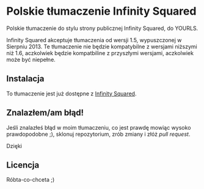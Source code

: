 Polskie tłumaczenie Infinity Squared
=======================================

Polskie tłumaczenie do stylu strony publicznej Infinity Squared, do YOURLS.

Infinity Squared akceptuje tłumaczenia od wersji 1.5, wypuszczonej w Sierpniu 2013. Te tłumaczenie nie będzie kompatybilne z wersjami niższymi niż 1.6, aczkolwiek będzie kompatbiline z przyszłymi wersjami, aczkolwiek może być niepełne.

Instalacja
----------

To tłumaczenie jest już dostępne z [Infinity Squared](https://github.com/tomslominski/infinity-squared).

Znalazłem/am błąd!
------------------
Jeśli znalazłeś błąd w moim tłumaczeniu, co jest prawdę mowiąc wysoko prawdopodobne ;), sklonuj repozytorium, zrób zmiany i złóż _pull request_.

Dzięki

Licencja
--------
Róbta-co-chceta ;)

